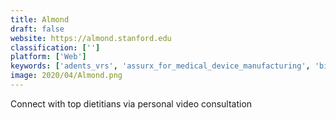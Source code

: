 ```yaml
---
title: Almond
draft: false 
website: https://almond.stanford.edu
classification: ['']
platform: ['Web']
keywords: ['adents_vrs', 'assurx_for_medical_device_manufacturing', 'bixby', 'cortana', 'ffreporting_pharmaceuticals', 'hound', 'insilicotrials', 'instantgmp_md', 'prisym_saas', 'pepper_cloud', 'priority_pharma', 'qualio', 'siemens_plm', 'thinq_compliance_manager', 'virje', 'wifi_porter', 'qmswrapper']
image: 2020/04/Almond.png
---
```

Connect with top dietitians via personal video consultation